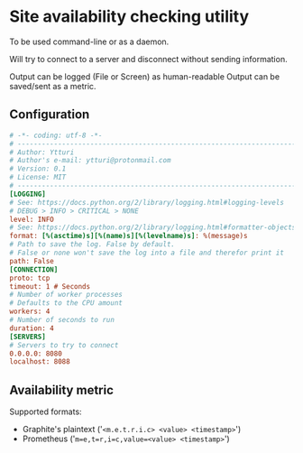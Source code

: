 # Site availability checking utility

To be used command-line or as a daemon.

Will try to connect to a server and disconnect without sending information.

Output can be logged (File or Screen) as human-readable
Output can be saved/sent as a metric.

## Configuration

```cfg
# -*- coding: utf-8 -*-
# -----------------------------------------------------------------------------
# Author: Ytturi
# Author's e-mail: ytturi@protonmail.com
# Version: 0.1
# License: MIT
# -----------------------------------------------------------------------------
[LOGGING]
# See: https://docs.python.org/2/library/logging.html#logging-levels
# DEBUG > INFO > CRITICAL > NONE
level: INFO
# See: https://docs.python.org/2/library/logging.html#formatter-objects
format: [%(asctime)s][%(name)s][%(levelname)s]: %(message)s
# Path to save the log. False by default. 
# False or none won't save the log into a file and therefor print it
path: False
[CONNECTION]
proto: tcp
timeout: 1 # Seconds
# Number of worker processes
# Defaults to the CPU amount
workers: 4
# Number of seconds to run
duration: 4
[SERVERS]
# Servers to try to connect
0.0.0.0: 8080
localhost: 8088
```

## Availability metric

Supported formats:

- Graphite's plaintext ('`<m.e.t.r.i.c> <value> <timestamp>`')
- Prometheus ('`m=e,t=r,i=c,value=<value> <timestamp>`')
